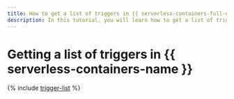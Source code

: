 ```yaml
---
title: How to get a list of triggers in {{ serverless-containers-full-name }}
description: In this tutorial, you will learn how to get a list of triggers and trigger details in {{ serverless-containers-full-name }}.
---
```


# Getting a list of triggers in {{ serverless-containers-name }}

{% include [trigger-list](../../_includes/serverless-containers/trigger-list.md) %}
